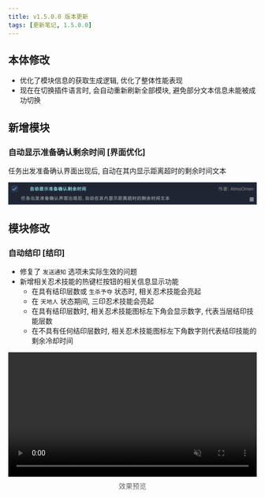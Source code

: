 ```yaml
---
title: v1.5.0.0 版本更新
tags: [更新笔记, 1.5.0.0]
---
```


## 本体修改

- 优化了模块信息的获取生成逻辑, 优化了整体性能表现
- 现在在切换插件语言时, 会自动重新刷新全部模块, 避免部分文本信息未能被成功切换

## 新增模块

### 自动显示准备确认剩余时间 [界面优化]

任务出发准备确认界面出现后, 自动在其内显示距离超时的剩余时间文本

![AutoDisplayDutyReadyLeftTime](/assets/Changelog/1.5.0.0/AutoDisplayDutyReadyLeftTime.png)

## 模块修改

### 自动结印 [结印]

- 修复了 `发送通知` 选项未实际生效的问题
- 新增相关忍术技能的热键栏按钮的相关信息显示功能
    - 在具有结印层数或 `生杀予夺` 状态时, 相关忍术技能会亮起
    - 在 `天地人` 状态期间, 三印忍术技能会亮起
    - 在具有结印层数时, 相关忍术技能图标左下角会显示数字, 代表当层结印技能层数
    - 在不具有任何结印层数时, 相关忍术技能图标左下角数字则代表结印技能的剩余冷却时间

<video autoplay loop muted playsinline style="width: 100%; max-width: 600px; display: block; margin: auto;">
    <source src="/assets/Changelog/1.5.0.0/AutoTenChiJin-HotbarPreview.mp4" type="video/mp4">
</video>
<p style="text-align: center; color: #666; margin-top: 0.5rem;">效果预览</p>
